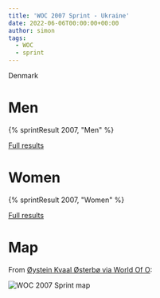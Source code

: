 ```yaml
---
title: 'WOC 2007 Sprint - Ukraine'
date: 2022-06-06T00:00:00+00:00
author: simon
tags:
  - WOC
  - sprint
---
```


Denmark

<!--more-->

# Men

{% sprintResult 2007, "Men" %}

[Full results](https://www.maprunner.co.uk/wocdb/woc/2007/men/sprint)

# Women

{% sprintResult 2007, "Women" %}

[Full results](https://www.maprunner.co.uk/wocdb/woc/2007/women/sprint)

# Map

From [Øystein Kvaal Østerbø via World Of O](http://okvaal.com/kart/2004/host/pages/2004-09-15%20VM-sprint-finale%20Vasteras.htm):

<img id="map-image" src="/images/sprints/WOC2007-M.jpg" alt="WOC 2007 Sprint map">
